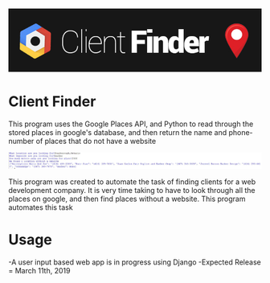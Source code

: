 <p align="center">
  </br>
  <img src="ClientFinder.jpg"/>
</p>

# Client Finder
<p> This program uses the Google Places API, and Python to read through the stored places in google's database, and then return the name and phone-number of places that do not have a website </p>

<img src = "ClientFinderImg.JPG"> </img>

<p> This program was created to automate the task of finding clients for a web development company. It is very time taking to have to look through all the places on google, and then find places without a website. This program automates this task </p>

# Usage 
-A user input based web app is in progress using Django
-Expected Release = March 11th, 2019
